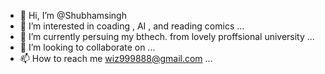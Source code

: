 - 👋 Hi, I’m @Shubhamsingh
- 👀 I’m interested in coading , AI , and reading comics ...
- 🌱 I’m currently persuing my bthech. from lovely proffsional university ...
- 💞️ I’m looking to collaborate on ...
- 📫 How to reach me wiz999888@gmail.com ...

<!---
Shubhamsingh29/Shubhamsingh29 is a ✨ special ✨ repository because its `README.md` (this file) appears on your GitHub profile.
You can click the Preview link to take a look at your changes.
--->
